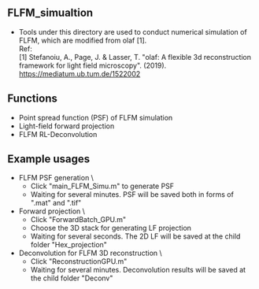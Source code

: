 
## FLFM_simualtion
- Tools under this directory are used to conduct numerical simulation of FLFM, which are modified from olaf [1].  <br>
Ref: \
[1] Stefanoiu, A., Page, J. & Lasser, T. "olaf: A flexible 3d reconstruction framework for light field microscopy". (2019). https://mediatum.ub.tum.de/1522002
## Functions
- Point spread function (PSF) of FLFM simulation
- Light-field forward projection
- FLFM RL-Deconvolution

## Example usages

* FLFM PSF generation
  \
  - Click "main_FLFM_Simu.m" to generate PSF
  - Waiting for several minutes. PSF will be saved both in forms of ".mat" and ".tif"
* Forward projection
  \
  - Click "ForwardBatch_GPU.m"
  - Choose the 3D stack for generating LF projection
  - Waiting for several seconds. The 2D LF will be saved at the child folder "Hex_projection"
* Deconvolution for FLFM 3D reconstruction 
  \
  - Click "ReconstructionGPU.m"
  - Waiting for several minutes. Deconvolution results will be saved at the child folder "Deconv"
